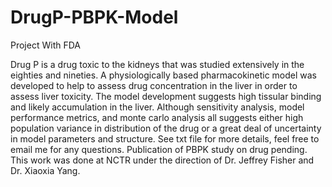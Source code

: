 # DrugP-PBPK-Model
 Project With FDA
 
 
Drug P is a drug toxic to the kidneys that was studied extensively in the eighties and nineties. A physiologically based pharmacokinetic model was developed to help to assess drug concentration in the liver in order to assess liver toxicity. The model development suggests high tissular binding and likely accumulation in the liver. Although sensitivity analysis, model performance metrics, and monte carlo analysis all suggests either high population variance in distribution of the drug or a great deal of uncertainty in model parameters and structure. See txt file for more details, feel free to email me for any questions. Publication of PBPK study on drug pending. This work was done at NCTR under the direction of Dr. Jeffrey Fisher and Dr. Xiaoxia Yang.

